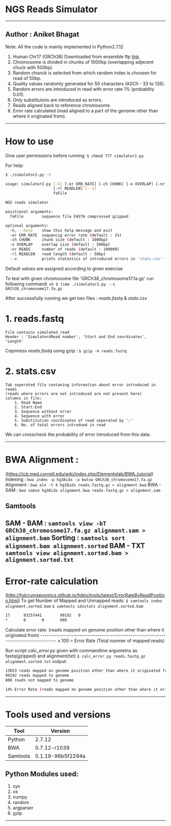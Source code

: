 # NGS Reads Simulator
---------------
Author : Aniket Bhagat
--
Note: All the code is mainly implemented in Python2.7.12
1. Human Chr17 (GRCh38) Downloaded from ensemble ftp [link](http://ftp.ensembl.org/pub/release-95/fasta/homo_sapiens/dna/).
2. Chromosome is divided in chunks of 1000bp (overlapping adjecent chuck with 500bp)
3. Random chunck is selected from which random index is choosen for read of 50bp.
4. Quality values randomly generated for 50 characters (ASCII - 33 to 126).
5. Random errors are introduced in read with error rate 1% (probablity 0.01).
6. Only substituions are introduced as errors.
7. Reads aligned back to reference chromosome.
8. Error rate calculated (read aligned to a part of the genome other than where it originated from).
-----
# How to use
Give user permissions before running:
`$ chmod 777 simulator2.py`

For help:
```sh
$ ./simulator2.py -h

usage: simulator2.py [-h] [-er ERR_RATE] [-ch CHUNK] [-o OVERLAP] [-nr READS]
                     [-rl READLEN] [--v]
                     faFile

NGS reads simulator

positional arguments:
  faFile        sequence file FASTA compressed gzipped

optional arguments:
  -h, --help    show this help message and exit
  -er ERR_RATE  sequencig error rate (default : 1%)
  -ch CHUNK     chunk size (default : 1000bp)
  -o OVERLAP    overlap size (default : 500bp)
  -nr READS     number of reads (default : 100000)
  -rl READLEN   read length (default : 50bp)
  --v           prints statastics of introduced errors in 'stats.csv' file
```
  Default values are assigned according to given exercise

To test with given chromosome file 'GRCh38_chromosome17.fa.gz' run following command: 
```sh $ time ./simulator2.py --v GRCh38_chromosome17.fa.gz```

After successfully running we get two files : *reads.fastq* & *stats.csv*
# 1. reads.fastq 
    File contains simulated read
    Header : 'SimulaterdRead number', 'Start and End coordinates', 'Length'
Copmress *reads.fastq* using gzip : ```$ gzip -k reads.fastq```
# 2. stats.csv
    Tab seperated file contaning information about error introduced in reads
    (reads where errors are not introduced are not present here)
    columns in file:
        1. Read Name
        2. Start:End
        3. Sequence without error
        4. Sequence with error
        5. Substitution coordinates of read seperated by ':'
        6. No. of total errors introdued in read
We can crosscheck the probability of error introduced from this data.

--------
# BWA Alignment :
(https://icb.med.cornell.edu/wiki/index.php/Elementolab/BWA_tutorial)
Indexing : `bwa index -p hg38idx -a bwtsw GRCh38_chromosome17.fa.gz`
Alignment : `bwa aln -t 4 hg38idx reads.fastq.gz > alignment.bwa`
BWA - SAM : `bwa samse hg38idx alignment.bwa reads.fastq.gz > alignment.sam`

Samtools
---
SAM - BAM : `samtools view -bT GRCh38_chromosome17.fa.gz alignment.sam > alignment.bam`
Sorting : `samtools sort alignment.bam alignment.sorted`
BAM - TXT `samtools view alignment.sorted.bam > alignment.sorted.txt`
---------
# Error-rate calculation
(http://fulcrumgenomics.github.io/fgbio/tools/latest/ErrorRateByReadPosition.html)
To get Number of Mapped and Unmapped reads:
`$ samtools index alignment.sorted.bam`
`$ samtools idxstats alignment.sorted.bam`
```sh
17      83257441        99192   0
*       0       0       808
```

Calculate error rate:
(reads mapped on genome position other than where it originated from)
-------------------------------------------------------------------------------------- x 100 = Error Rate
(Total numner of mapped reads)

Run script *calc_error.py* given with commandline argumetns as fastq(gzipped) and alignment(txt)
`$ calc_error.py reads.fastq.gz alignment.sorted.txt`
output:
```sh
13653 reads mapped on genome position other than where it originated from
99192 reads mapped to genome
808 reads not mapped to genome

14% Error Rate (reads mapped on genome position other than where it originated from)
```
-----
# Tools used and versions

| Tool | Version |
| ------ | ------ |
| Python | 2.7.12 |
| BWA | 0.7.12-r1039 |
| Samtools | 0.1.19-96b5f2294a |

Python Modules used:
---
1. sys
2. os
3. numpy
4. random
5. argparser
6. gzip
-----
